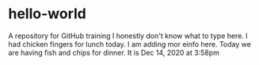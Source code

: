 # hello-world
A repository for GitHub training
I honestly don't know what to type here. I had chicken fingers for lunch today.
I am adding mor einfo here. Today we are having fish and chips for dinner. It is Dec 14, 2020 at 3:58pm
